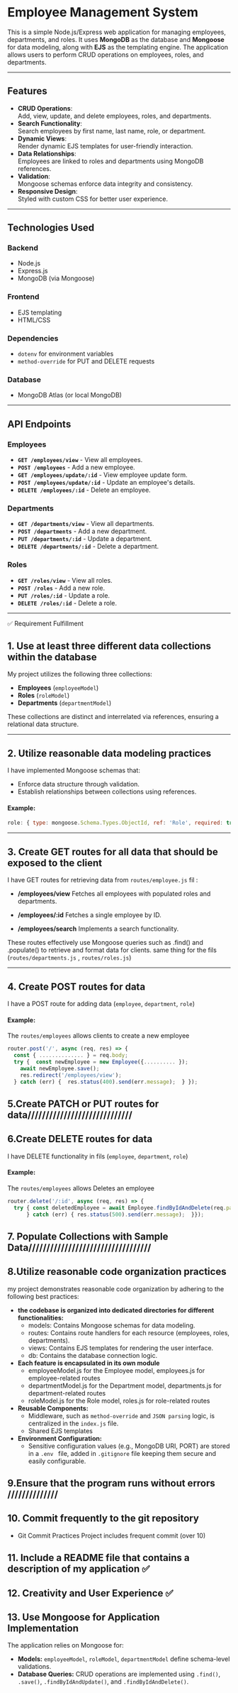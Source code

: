 # Employee Management System

This is a simple Node.js/Express web application for managing employees, departments, and roles. It uses **MongoDB** as the database and **Mongoose** for data modeling, along with **EJS** as the templating engine. The application allows users to perform CRUD operations on employees, roles, and departments.

---
## Features

- **CRUD Operations**:  
  Add, view, update, and delete employees, roles, and departments.
- **Search Functionality**:  
  Search employees by first name, last name, role, or department.
- **Dynamic Views**:  
  Render dynamic EJS templates for user-friendly interaction.
- **Data Relationships**:  
  Employees are linked to roles and departments using MongoDB references.
- **Validation**:  
  Mongoose schemas enforce data integrity and consistency.
- **Responsive Design**:  
  Styled with custom CSS for better user experience.

---

## Technologies Used

### Backend
- Node.js
- Express.js
- MongoDB (via Mongoose)

### Frontend
- EJS templating
- HTML/CSS

### Dependencies
- `dotenv` for environment variables
- `method-override` for PUT and DELETE requests

### Database
- MongoDB Atlas (or local MongoDB)

---
## API Endpoints

### Employees
- **`GET /employees/view`** - View all employees.
- **`POST /employees`** - Add a new employee.
- **`GET /employees/update/:id`** - View employee update form.
- **`POST /employees/update/:id`** - Update an employee's details.
- **`DELETE /employees/:id`** - Delete an employee.

### Departments
- **`GET /departments/view`** - View all departments.
- **`POST /departments`** - Add a new department.
- **`PUT /departments/:id`** - Update a department.
- **`DELETE /departments/:id`** - Delete a department.

### Roles
- **`GET /roles/view`** - View all roles.
- **`POST /roles`** - Add a new role.
- **`PUT /roles/:id`** - Update a role.
- **`DELETE /roles/:id`** - Delete a role.

---

✅ Requirement Fulfillment

## 1. Use at least three different data collections within the database
My project utilizes the following three collections:
- **Employees** (`employeeModel`)
- **Roles** (`roleModel`)
- **Departments** (`departmentModel`)

These collections are distinct and interrelated via references, ensuring a relational data structure.

---

## 2. Utilize reasonable data modeling practices
I have implemented Mongoose schemas that:
- Enforce data structure through validation.
- Establish relationships between collections using references.

#### Example:
```javascript
role: { type: mongoose.Schema.Types.ObjectId, ref: 'Role', required: true }
```
---

## 3. Create GET routes for all data that should be exposed to the client
I have GET routes for retrieving data from `routes/employee.js` fil : 

- **/employees/view** Fetches all employees with populated roles and departments.

- **/employees/:id** Fetches a single employee by ID.

- **/employees/search** Implements a search functionality.

These routes effectively use Mongoose queries such as .find() and .populate() to retrieve and format data for clients.
same thing for the fils (`routes/departments.js` , `routes/roles.js`)

---

## 4. Create POST routes for data
I have a POST route for adding data (`employee`, `department`, `role`)

#### Example:
The `routes/employees` allows clients to create a new employee 

```javascript
router.post('/', async (req, res) => {
  const { .............. } = req.body;
  try {  const newEmployee = new Employee({.......... });
    await newEmployee.save();
    res.redirect('/employees/view');
  } catch (err) {  res.status(400).send(err.message);  } });
```

## 5.Create PATCH or PUT routes for data/////////////////////////////

## 6.Create DELETE routes for data
I have DELETE functionality in fils (`employee`, `department`, `role`)  

#### Example:
The `routes/employees` allows Deletes an employee

```javascript
router.delete('/:id', async (req, res) => {
  try { const deletedEmployee = await Employee.findByIdAndDelete(req.params.id);
      } catch (err) { res.status(500).send(err.message);  }});
```

## 7. Populate Collections with Sample Data//////////////////////////////////

## 8.Utilize reasonable code organization practices 
my project demonstrates reasonable code organization by adhering to the following best practices:
- **the codebase is organized into dedicated directories for different functionalities:** 
    -  models: Contains Mongoose schemas for data modeling.
    -  routes: Contains route handlers for each resource (employees, roles, departments).
    - views: Contains EJS templates for rendering the user interface.
    - db: Contains the database connection logic.
- **Each feature is encapsulated in its own module**
    - employeeModel.js for the Employee model, employees.js for employee-related routes
    - departmentModel.js for the Department model, departments.js for department-related routes
    - roleModel.js for the Role model, roles.js for role-related routes
- **Reusable Components:**
    - Middleware, such as `method-override` and `JSON parsing` logic, is centralized in the `index.js` file.
    - Shared EJS templates 
- **Environment Configuration:** 
    - Sensitive configuration values (e.g., MongoDB URI, PORT) are stored in a `.env ` file, added in `.gitignore` file keeping them secure and easily configurable.


## 9.Ensure that the program runs without errors //////////////


## 10. Commit frequently to the git repository 
- Git Commit Practices Project includes frequent commit (over 10)

## 11. Include a README file that contains a description of my application  ✅


## 12. Creativity and User Experience ✅

## 13. Use Mongoose for Application Implementation 
 The application relies on Mongoose for:
  - **Models:** `employeeModel`, `roleModel`, `departmentModel` define schema-level validations.
  - **Database Queries:** CRUD operations are implemented using `.find()`, `.save()`, `.findByIdAndUpdate()`, and `.findByIdAndDelete()`.